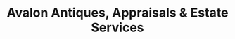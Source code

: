 ---
title: "Avalon Antiques, Appraisals & Estate Services"
url: /san-antonio/avalon-antiques-appraisals-und-estate-services/
shop: Antiquitäten
---